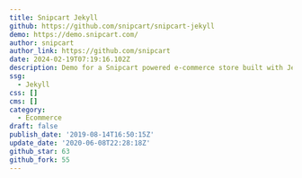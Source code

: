 ```yaml
---
title: Snipcart Jekyll
github: https://github.com/snipcart/snipcart-jekyll
demo: https://demo.snipcart.com/
author: snipcart
author_link: https://github.com/snipcart
date: 2024-02-19T07:19:16.102Z
description: Demo for a Snipcart powered e-commerce store built with Jekyll
ssg:
  - Jekyll
css: []
cms: []
category:
  - Ecommerce
draft: false
publish_date: '2019-08-14T16:50:15Z'
update_date: '2020-06-08T22:28:18Z'
github_star: 63
github_fork: 55
---
```

